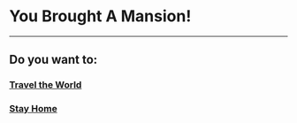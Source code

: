 # You Brought A Mansion!
---
## Do you want to:
### [Travel the World](death.md)
### [Stay Home](youstayedhomeeveryday.md)